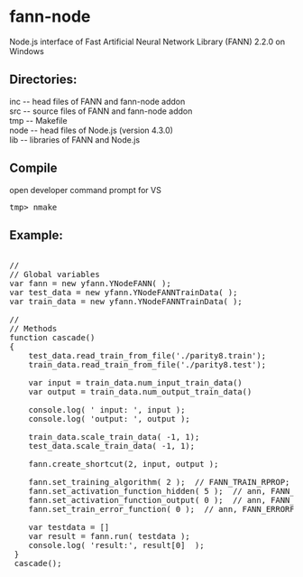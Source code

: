 # fann-node
Node.js interface of Fast Artificial Neural Network Library (FANN) 2.2.0 on Windows 

## Directories:    
   inc -- head files of FANN and fann-node addon \
   src -- source files of FANN and fann-node addon \
   tmp -- Makefile \
  node -- head files of Node.js (version 4.3.0) \
   lib -- libraries of FANN and Node.js

Compile
--
 open developer command prompt for VS   
    
<pre>
tmp> nmake  
</pre>

## Example:  
<pre> 
// 
// Global variables
var fann = new yfann.YNodeFANN( );
var test_data = new yfann.YNodeFANNTrainData( );
var train_data = new yfann.YNodeFANNTrainData( );
 
// 
// Methods
function cascade()
{
	test_data.read_train_from_file('./parity8.train');
	train_data.read_train_from_file('./parity8.test');

	var input = train_data.num_input_train_data()
	var output = train_data.num_output_train_data()

	console.log( ' input: ', input );
	console.log( 'output: ', output );

	train_data.scale_train_data( -1, 1);
	test_data.scale_train_data( -1, 1);
	
	fann.create_shortcut(2, input, output );
	
	fann.set_training_algorithm( 2 );  // FANN_TRAIN_RPROP;
	fann.set_activation_function_hidden( 5 );  // ann, FANN_SIGMOID_SYMMETRIC
	fann.set_activation_function_output( 0 );  // ann, FANN_LINEAR
	fann.set_train_error_function( 0 );	 // ann, FANN_ERRORFUNC_LINEAR
		
	var testdata = []
	var result = fann.run( testdata );
	console.log( 'result:', result[0]  );	
 }   
 cascade();
 </pre>
